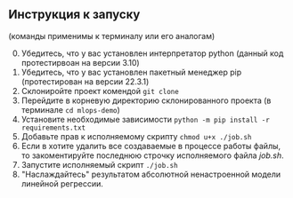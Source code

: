 ## Инструкция к запуску

(команды применимы к терминалу или его аналогам)

0. Убедитесь, что у вас установлен интерпретатор python (данный код протестирвоан на версии 3.10)
1. Убедитесь, что у вас установлен пакетный менеджер pip (протестирован на версии 22.3.1)
2. Склониройте проект комендой ```git clone```
3. Перейдите в корневую директорию склонированного проекта (в терминале ```cd mlops-demo```)
4. Установите необходимые зависимости ```python -m pip install -r requirements.txt```
5. Добавьте прав к исполняемому скрипту ```chmod u+x ./job.sh```
6. Если в хотите удалить все создаваемые в процессе работы файлы, то закоментируйте последнюю строчку исполняемого файла *job.sh*.
7. Запустите исполняемый скрипт ```./job.sh```
8. "Наслаждайтесь" результатом абсолютной ненастроенной модели линейной регрессии.
